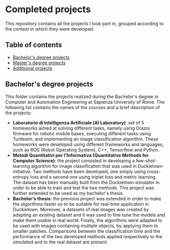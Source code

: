 # Completed projects

This repository contains all the projects I took part in, grouped according to the context in which they were developed.

## Table of contents
* [Bachelor's degree projects](#Bachelor's_degree_projects)
* [Master's degree projects](#Master's_degree_projects)
* [Additional projects](#Additional_projects)

## Bachelor's degree projects
This folder contains the projects realized during the Bachelor's degree in Computer and Automation Engineering at Sapienza University of Rome. The following list contains the names of the courses and a brief description of the projects:

* **Laboratorio di Intelligenza Artificiale (AI Laboratory)**: set of 5 homeworks aimed at solving different tasks, namely using Orazio firmware for robotic mobile bases, executing different tasks using Turtlesim, and implementing an image classification algorithm. These homeworks were developed using different frameworks and languages, such as ROS (Robot Operating System), C++, Tensorflow and Python.
* **Metodi Quantitativi per l'Informativa (Quantitative Methods for Computer Science)**: the project consisted in developing a few-shot-learning algorithm for image classification that was used in Duckietown initiative. Two methods have been developed, one simply using cross-entropy loss and a second one using triplet loss and metric learning. The dataset has been manually built from the Duckietown simulator in order to be able to train and test the two methods. This project was further extended to be used as my bachelor's thesis.
* **Bachelor's thesis**: the previous project was extended in order to make the algorithms faster so to be suitable for real-time application in Duckietown. Moreover, a datasets of real images was created by adapting an existing dataset and it was used to fine tune the models and make them usable in real world. Finally, the algorithms were adapted to be used with images containing multiple objects, by applying them to smaller patches. Comparisons between the classification time and the performance of the two developed methods applied respectively to the simulated and to the real dataset are present.

